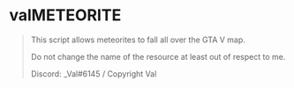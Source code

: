 # valMETEORITE

> This script allows meteorites to fall all over the GTA V map.
> 
> Do not change the name of the resource at least out of respect to me.
> 
> Discord: _Val#6145 / Copyright Val
